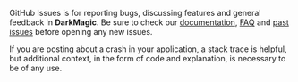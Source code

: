 GitHub Issues is for reporting bugs, discussing features and general feedback in **DarkMagic**. Be sure to check our [documentation](http://cocoadocs.org/docsets/DarkMagic), [FAQ](https://github.com/Strobocop/DarkMagic/wiki/FAQ) and [past issues](https://github.com/Strobocop/DarkMagic/issues?state=closed) before opening any new issues.

If you are posting about a crash in your application, a stack trace is helpful, but additional context, in the form of code and explanation, is necessary to be of any use.
